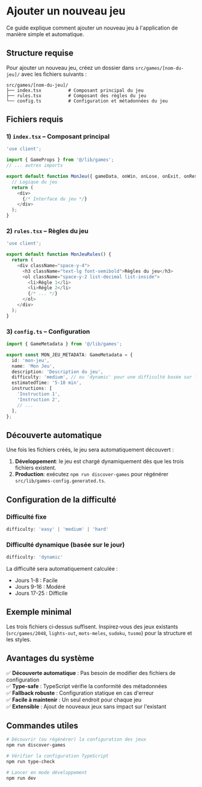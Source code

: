# Ajouter un nouveau jeu

Ce guide explique comment ajouter un nouveau jeu à l'application de manière simple et automatique.

## Structure requise

Pour ajouter un nouveau jeu, créez un dossier dans `src/games/[nom-du-jeu]/` avec les fichiers suivants :

```text
src/games/[nom-du-jeu]/
├── index.tsx          # Composant principal du jeu
├── rules.tsx          # Composant des règles du jeu
└── config.ts          # Configuration et métadonnées du jeu
```

## Fichiers requis

### 1) `index.tsx` – Composant principal

```typescript
'use client';

import { GameProps } from '@/lib/games';
// ... autres imports

export default function MonJeu({ gameData, onWin, onLose, onExit, onReset }: GameProps) {
  // Logique du jeu
  return (
    <div>
      {/* Interface du jeu */}
    </div>
  );
}
```

### 2) `rules.tsx` – Règles du jeu

```typescript
'use client';

export default function MonJeuRules() {
  return (
    <div className="space-y-4">
      <h3 className="text-lg font-semibold">Règles du jeu</h3>
      <ol className="space-y-2 list-decimal list-inside">
        <li>Règle 1</li>
        <li>Règle 2</li>
        {/* ... */}
      </ol>
    </div>
  );
}
```

### 3) `config.ts` – Configuration

```typescript
import { GameMetadata } from '@/lib/games';

export const MON_JEU_METADATA: GameMetadata = {
  id: 'mon-jeu',
  name: 'Mon Jeu',
  description: 'Description du jeu',
  difficulty: 'medium', // ou 'dynamic' pour une difficulté basée sur le jour
  estimatedTime: '5-10 min',
  instructions: [
    'Instruction 1',
    'Instruction 2',
    // ...
  ],
};
```

## Découverte automatique

Une fois les fichiers créés, le jeu sera automatiquement découvert :

1. **Développement**: le jeu est chargé dynamiquement dès que les trois fichiers existent.
2. **Production**: exécutez `npm run discover-games` pour régénérer `src/lib/games-config.generated.ts`.

## Configuration de la difficulté

### Difficulté fixe
```typescript
difficulty: 'easy' | 'medium' | 'hard'
```

### Difficulté dynamique (basée sur le jour)
```typescript
difficulty: 'dynamic'
```

La difficulté sera automatiquement calculée :
- Jours 1-8 : Facile
- Jours 9-16 : Modéré  
- Jours 17-25 : Difficile

## Exemple minimal

Les trois fichiers ci‑dessus suffisent. Inspirez‑vous des jeux existants (`src/games/2048`, `lights-out`, `mots-meles`, `sudoku`, `tusmo`) pour la structure et les styles.

## Avantages du système

✅ **Découverte automatique** : Pas besoin de modifier des fichiers de configuration  
✅ **Type-safe** : TypeScript vérifie la conformité des métadonnées  
✅ **Fallback robuste** : Configuration statique en cas d'erreur  
✅ **Facile à maintenir** : Un seul endroit pour chaque jeu  
✅ **Extensible** : Ajout de nouveaux jeux sans impact sur l'existant  

## Commandes utiles

```bash
# Découvrir (ou régénérer) la configuration des jeux
npm run discover-games

# Vérifier la configuration TypeScript
npm run type-check

# Lancer en mode développement
npm run dev
```
